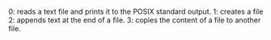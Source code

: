0: reads a text file and prints it to the POSIX standard output.
1: creates a file
2: appends text at the end of a file.
3: copies the content of a file to another file.
